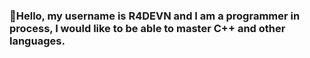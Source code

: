 <h3>👋Hello, my username is R4DEVN and I am a programmer in process, I would like to be able to master C++ and other languages.</h3>
